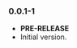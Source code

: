 <!-- 
BSD 3-Clause License
Copyright (c) 2022, GM Consult Pty Ltd
All rights reserved. 
-->



### 0.0.1-1

- **PRE-RELEASE**
- Initial version.